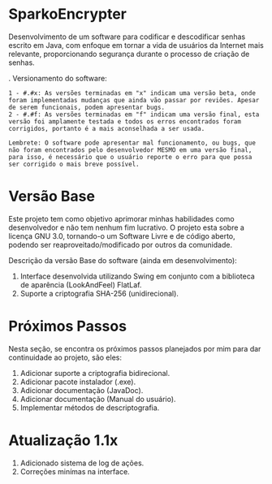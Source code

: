 # SparkoEncrypter
Desenvolvimento de um software para codificar e descodificar senhas escrito em Java, com enfoque em tornar a vida de usuários da Internet mais relevante, proporcionando segurança durante o processo de criação de senhas.

  . Versionamento do software:
  
    1 - #.#x: As versões terminadas em "x" indicam uma versão beta, onde foram implementadas mudanças que ainda vão passar por reviões. Apesar de serem funcionais, podem apresentar bugs.
    2 - #.#f: As versões terminadas em "f" indicam uma versão final, esta versão foi amplamente testada e todos os erros encontrados foram corrigidos, portanto é a mais aconselhada a ser usada.
    
    Lembrete: O software pode apresentar mal funcionamento, ou bugs, que não foram encontrados pelo desenvolvedor MESMO em uma versão final, para isso, é necessário que o usuário reporte o erro para que possa ser corrigido o mais breve possível.

# Versão Base
Este projeto tem como objetivo aprimorar minhas habilidades como desenvolvedor e não tem nenhum fim lucrativo. O projeto esta sobre a licença GNU 3.0, tornando-o um Software Livre e de código aberto, podendo ser reaproveitado/modificado por outros da comunidade.

Descrição da versão Base do software (ainda em desenvolvimento):

  1. Interface desenvolvida utilizando Swing em conjunto com a biblioteca de aparência (LookAndFeel) FlatLaf.
  2. Suporte a criptografia SHA-256 (unidirecional).
 
# Próximos Passos
Nesta seção, se encontra os próximos passos planejados por mim para dar continuidade ao projeto, são eles:
 
  1. Adicionar suporte a criptografia bidirecional.
  2. Adicionar pacote instalador (.exe).
  3. Adicionar documentação (JavaDoc).
  4. Adicionar documentação (Manual do usuário).
  5. Implementar métodos de descriptografia.

# Atualização 1.1x
  1. Adicionado sistema de log de ações.
  2. Correções minímas na interface.
 
